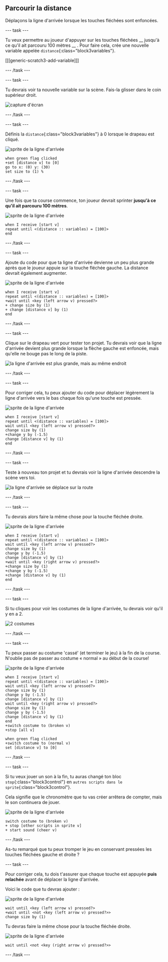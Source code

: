 ## Parcourir la distance

Déplaçons la ligne d'arrivée lorsque les touches fléchées sont enfoncées.

--- task ---

Tu veux permettre au joueur d'appuyer sur les touches fléchées __ jusqu'à ce qu'il ait parcouru 100 mètres __ . Pour faire cela, crée une nouvelle variable appelée `distance`{:class="block3variables"}.

[[[generic-scratch3-add-variable]]]

--- /task ---

--- task ---

Tu devrais voir ta nouvelle variable sur la scène. Fais-la glisser dans le coin supérieur droit.

![capture d'écran](images/sprint-distance-drag.png)

--- /task ---

--- task ---

Définis la `distance`{:class="block3variables"} à 0 lorsque le drapeau est cliqué.

![sprite de la ligne d'arrivée](images/finish-line-sprite.png)

```blocks3
when green flag clicked
+set [distance v] to [0]
go to x: (0) y: (30)
set size to (1) %
```

--- /task ---

--- task ---

Une fois que ta course commence, ton joueur devrait sprinter __jusqu'à ce qu'il ait parcouru 100 mètres__.

![sprite de la ligne d'arrivée](images/finish-line-sprite.png)

```blocks3
when I receive [start v]
repeat until <(distance :: variables) = [100]>
end 
```

--- /task ---

--- task ---

Ajoute du code pour que ta ligne d'arrivée devienne un peu plus grande après que le joueur appuie sur la touche fléchée gauche. La distance devrait également augmenter.

![sprite de la ligne d'arrivée](images/finish-line-sprite.png)

```blocks3
when I receive [start v]
repeat until <(distance :: variables) = [100]>
+wait until <key (left arrow v) pressed?>
+ change size by (1)
+ change [distance v] by (1)
end 
```

--- /task ---

--- task ---

Clique sur le drapeau vert pour tester ton projet. Tu devrais voir que la ligne d'arrivée devient plus grande lorsque la flèche gauche est enfoncée, mais qu'elle ne bouge pas le long de la piste.

![la ligne d'arrivée est plus grande, mais au même endroit](images/sprint-line-bug.png)

--- /task ---

--- task ---

Pour corriger cela, tu peux ajouter du code pour déplacer légèrement la ligne d'arrivée vers le bas chaque fois qu'une touche est pressée.

![sprite de la ligne d'arrivée](images/finish-line-sprite.png)

```blocks3
when I receive [start v]
repeat until <(distance :: variables) = [100]>
wait until <key (left arrow v) pressed?>
change size by (1)
+change y by (-1.5)
change [distance v] by (1)
end 
```

--- /task ---

--- task ---

Teste à nouveau ton projet et tu devrais voir la ligne d'arrivée descendre la scène vers toi.

![la ligne d'arrivée se déplace sur la route](images/sprint-line-fix-test.png)

--- /task ---

--- task ---

Tu devrais alors faire la même chose pour la touche fléchée droite.

![sprite de la ligne d'arrivée](images/finish-line-sprite.png)

```blocks3
when I receive [start v]
repeat until <(distance :: variables) = [100]>
wait until <key (left arrow v) pressed?>
change size by (1)
change y by (-1.5)
change [distance v] by (1)
+wait until <key (right arrow v) pressed?>
+change size by (1)
+change y by (-1.5)
+change [distance v] by (1)
end 
```

--- /task ---

--- task ---

Si tu cliques pour voir les costumes de la ligne d'arrivée, tu devrais voir qu'il y en a 2.

![2 costumes](images/sprint-line-costumes.png)

--- /task ---

--- task ---

Tu peux passer au costume 'cassé' (et terminer le jeu) à la fin de la course. N'oublie pas de passer au costume « normal » au début de la course!

![sprite de la ligne d'arrivée](images/finish-line-sprite.png)

```blocks3
when I receive [start v]
repeat until <(distance :: variables) = [100]>
wait until <key (left arrow v) pressed?>
change size by (1)
change y by (-1.5)
change [distance v] by (1)
wait until <key (right arrow v) pressed?>
change size by (1)
change y by (-1.5)
change [distance v] by (1)
end 
+switch costume to (broken v)
+stop [all v]
```

```blocks3
when green flag clicked
+switch costume to (normal v)
set [distance v] to [0]
```

--- /task ---

--- task ---

Si tu veux jouer un son à la fin, tu auras changé ton bloc `stop`{:class="block3control"} en `autres scripts dans le sprite`{:class="block3control"}.

Cela signifie que le chronomètre que tu vas créer arrêtera de compter, mais le son continuera de jouer.

![sprite de la ligne d'arrivée](images/finish-line-sprite.png)

```blocks3
switch costume to (broken v)
+ stop [other scripts in sprite v]
+ start sound (cheer v)
```

--- /task ---

As-tu remarqué que tu peux tromper le jeu en conservant pressées les touches fléchées gauche et droite ?

--- task ---

Pour corriger cela, tu dois t'assurer que chaque touche est appuyée __puis relachée__ avant de déplacer la ligne d'arrivée.

Voici le code que tu devras ajouter :

![sprite de la ligne d'arrivée](images/finish-line-sprite.png)

```blocks3
wait until <key (left arrow v) pressed?>
+wait until <not <key (left arrow v) pressed?>>
change size by (1)
```

Tu devras faire la même chose pour la touche fléchée droite.

![sprite de la ligne d'arrivée](images/finish-line-sprite.png)

```blocks3
wait until <not <key (right arrow v) pressed?>>
```

--- /task ---
